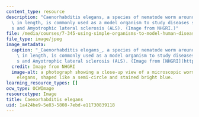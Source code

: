 ```yaml
---
content_type: resource
description: "Caenorhabditis elegans, a species of nematode worm around 1 millimeter\
  \ in length, is commonly used as a model organism to study diseases such as Alzheimer\u2019\
  s and Amyotrophic lateral sclerosis (ALS). (Image from NHGRI.)"
file: /media/courses/7-345-using-simple-organisms-to-model-human-diseases-spring-2013/1a424be95e8358087ebde11730839118_7-345s13.jpg
file_type: image/jpeg
image_metadata:
  caption: "_Caenorhabditis elegans_, a species of nematode worm around 1 millimeter\
    \ in length, is commonly used as a model organism to study diseases such as Alzheimer\u2019\
    s and Amyotrophic lateral sclerosis (ALS). (Image from [NHGRI](http://www.genome.gov/).)"
  credit: Image from NHGRI
  image-alt: a photograph showing a close-up view of a microscopic worm, called C.
    elegans, shaped like a semi-circle and stained bright blue.
learning_resource_types: []
ocw_type: OCWImage
resourcetype: Image
title: Caenorhabditis elegans
uid: 1a424be9-5e83-5808-7ebd-e11730839118
---
```

